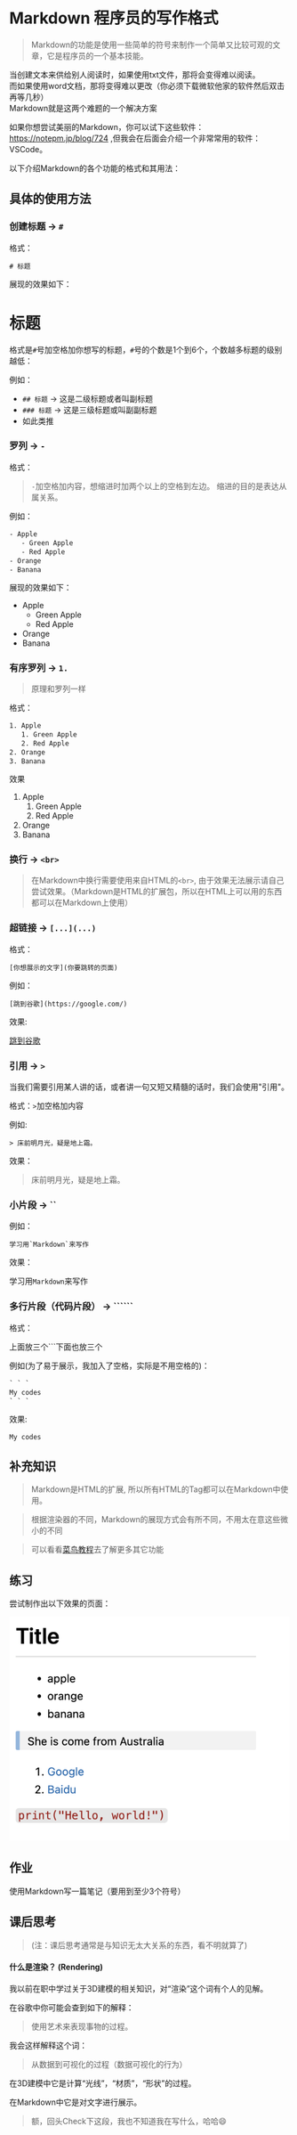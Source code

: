 
# Markdown 程序员的写作格式

> Markdown的功能是使用一些简单的符号来制作一个简单又比较可观的文章，它是程序员的一个基本技能。

当创建文本来供给别人阅读时，如果使用txt文件，那将会变得难以阅读。<br>
而如果使用word文档，那将变得难以更改（你必须下载微软他家的软件然后双击再等几秒）<br>
Markdown就是这两个难题的一个解决方案

如果你想尝试美丽的Markdown，你可以试下这些软件：https://notepm.jp/blog/724 ,但我会在后面会介绍一个非常常用的软件：VSCode。

以下介绍Markdown的各个功能的格式和其用法：

## 具体的使用方法

### 创建标题 -> `#`

格式：

`# 标题`

展现的效果如下：

# 标题


格式是`#`号加空格加你想写的标题，`#`号的个数是1个到6个，个数越多标题的级别越低：

例如：

- `## 标题` -> 这是二级标题或者叫副标题
- `### 标题` -> 这是三级标题或叫副副标题
- 如此类推

### 罗列 -> `-`

格式：

> `-`加空格加内容，想缩进时加两个以上的空格到左边。
> 缩进的目的是表达从属关系。

例如：

```
- Apple
   - Green Apple
   - Red Apple
- Orange
- Banana
```

展现的效果如下：

- Apple
   - Green Apple
   - Red Apple
- Orange
- Banana

### 有序罗列 -> `1.`

> 原理和罗列一样

格式：

```
1. Apple
   1. Green Apple
   2. Red Apple
2. Orange
3. Banana
```

效果

1. Apple
   1. Green Apple
   2. Red Apple
2. Orange
3. Banana

### 换行 -> `<br>`

> 在Markdown中换行需要使用来自HTML的`<br>`, 由于效果无法展示请自己尝试效果。（Markdown是HTML的扩展包，所以在HTML上可以用的东西都可以在Markdown上使用）

### 超链接 -> `[...](...)`

格式：

```
[你想展示的文字](你要跳转的页面)
```

例如：

```
[跳到谷歌](https://google.com/)
```

效果:

[跳到谷歌](https://google.com/)

### 引用 -> `>`

当我们需要引用某人讲的话，或者讲一句又短又精髓的话时，我们会使用"引用"。

格式：`>`加空格加内容

例如:

```
> 床前明月光，疑是地上霜。
```

效果：

> 床前明月光，疑是地上霜。

### 小片段 -> ``

例如：

```
学习用`Markdown`来写作
```

效果：

学习用`Markdown`来写作

### 多行片段（代码片段） -> ``````

格式：

上面放三个```下面也放三个

例如(为了易于展示，我加入了空格，实际是不用空格的)：

```
` ` `
My codes
` ` `
```

效果:

```
My codes
```

## 补充知识

> Markdown是HTML的扩展, 所以所有HTML的Tag都可以在Markdown中使用。

> 根据渲染器的不同，Markdown的展现方式会有所不同，不用太在意这些微小的不同

> 可以看看[菜鸟教程](https://www.runoob.com/markdown/md-title.html)去了解更多其它功能



## 练习

尝试制作出以下效果的页面：

![](/images/markdown_training.png)

## 作业

使用Markdown写一篇笔记（要用到至少3个符号）


## 课后思考

> (注：课后思考通常是与知识无太大关系的东西，看不明就算了)

#### 什么是渲染？ (Rendering)

我以前在职中学过关于3D建模的相关知识，对“渲染”这个词有个人的见解。

在谷歌中你可能会查到如下的解释：

> 使用艺术来表现事物的过程。

我会这样解释这个词：

> 从数据到可视化的过程（数据可视化的行为）

在3D建模中它是计算“光线”，“材质”，“形状”的过程。

在Markdown中它是对文字进行展示。


> 额，回头Check下这段，我也不知道我在写什么，哈哈😄